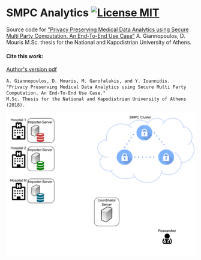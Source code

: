 # SMPC Analytics [![License MIT][badge-license]](LICENSE)

Source code for ["Privacy Preserving Medical Data Analytics using Secure Multi Party Computation. An End-To-End Use Case"](https://github.com/jimouris/master-thesis) A. Giannopoulos, D. Mouris M.Sc. thesis for the National and Kapodistrian University of Athens.

#### Cite this work:
[Author's version pdf](https://jimouris.github.io/publications/giannopoulosMouris2018thesis.pdf)
```
A. Giannopoulos, D. Mouris, M. Garofalakis, and Y. Ioannidis.
"Privacy Preserving Medical Data Analytics using Secure Multi Party Computation. An End-To-End Use Case." 
M.Sc. Thesis for the National and Kapodistrian University of Athens (2018).
```

![alt text](./web/frontend/images/overview.gif)

[badge-license]: https://img.shields.io/badge/license-MIT-green.svg?style=flat-square
